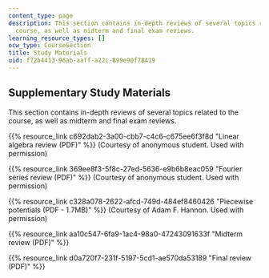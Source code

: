 ```yaml
---
content_type: page
description: This section contains in-depth reviews of several topics related to the
  course, as well as midterm and final exam reviews.
learning_resource_types: []
ocw_type: CourseSection
title: Study Materials
uid: f72b4413-96ab-aaff-a22c-899e90f78419
---
```


Supplementary Study Materials
-----------------------------

This section contains in-depth reviews of several topics related to the course, as well as midterm and final exam reviews.

{{% resource_link c692dab2-3a00-cbb7-c4c6-c675ee6f3f8d "Linear algebra review (PDF)" %}} (Courtesy of anonymous student. Used with permission)

{{% resource_link 369ee8f3-5f8c-27ed-5636-e9b6b8eac059 "Fourier series review (PDF)" %}} (Courtesy of anonymous student. Used with permission)

{{% resource_link c328a078-2622-afcd-749d-484ef8460426 "Piecewise potentials (PDF - 1.7MB)" %}} (Courtesy of Adam F. Hannon. Used with permission)

{{% resource_link aa10c547-6fa9-1ac4-98a0-47243091633f "Midterm review (PDF)" %}}

{{% resource_link d0a720f7-231f-5197-5cd1-ae570da53189 "Final review (PDF)" %}}